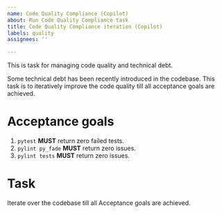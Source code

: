 ```yaml
---
name: Code Quality Compliance (Copilot)
about: Run Code Quality Compliance task
title: Code Quality Compliance iteration (Copilot)
labels: quality
assignees: ''

---
```


This is task for managing code quality and technical debt.

Some technical debt has been recently introduced in the codebase. This task is to iteratively improve the code quality till all acceptance goals are achieved.

# Acceptance goals
1. `pytest` **MUST** return zero failed tests.
2. `pylint py_fade` **MUST** return zero issues.
3. `pylint tests` **MUST** return zero issues.

# Task
Iterate over the codebase till all Acceptance goals are achieved.
